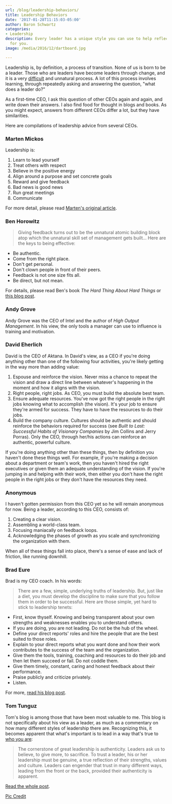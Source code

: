 ```yaml
---
url: /blog/leadership-behaviors/
title: Leadership Behaviors
date: '2017-01-28T11:15:03-05:00'
author: Baron Schwartz
categories:
- Leadership
description: Every leader has a unique style you can use to help reflect what's right
  for you.
image: /media/2016/12/dartboard.jpg

---
```

Leadership is, by definition, a process of transition. None of us is born to be a leader. Those who are leaders have become leaders through change, and it is a very [difficult](/blog/2015/11/10/what-its-like/) and unnatural process. A lot of this process involves learning, through repeatedly asking and answering the question, "what does a leader do?"

As a first-time CEO, I ask this question of other CEOs again and again, and write down their answers. I also find food for thought in blogs and books. As you might expect, answers from different CEOs differ a lot, but they have similarities.

Here are compilations of leadership advice from several CEOs.

<!--more-->

### Marten Mickos

Leadership is:

1.  Learn to lead yourself
2.  Treat others with respect
3.  Believe in the positive energy
4.  Align around a purpose and set concrete goals
5.  Reward and give feedback
6.  Bad news is good news
7.  Run great meetings
8.  Communicate

For more detail, please read [Marten's original article](http://schoolofherring.com/2015/05/16/leadership-according-to-the-school-of-herring/).

### Ben Horowitz

> Giving feedback turns out to be the unnatural atomic building block atop which the unnatural skill set of management gets built... Here are the keys to being effective:

*   Be authentic.
*   Come from the right place.
*   Don't get personal.
*   Don't clown people in front of their peers.
*   Feedback is not one size fits all.
*   Be direct, but not mean.

For details, please read Ben's book _The Hard Thing About Hard Things_ or [this blog post](http://a16z.com/2012/10/17/making-yourself-a-ceo/).

### Andy Grove

Andy Grove was the CEO of Intel and the author of _High Output Management_. In his view, the only tools a manager can use to influence is training and motivation.

### David Eherlich

David is the CEO of Aktana.  In David's view, as a CEO if you're doing anything
other than one of the following four activities, you're likely getting in the
way more than adding value:

1. Espouse and reinforce the vision. Never miss a chance to repeat the vision
	and draw a direct line between whatever's happening in the moment and how it
	aligns with the vision.
2. Right people, right jobs. As CEO, you must build the absolute best team.
3. Ensure adequate resources. You've now got the right people in the right jobs
	knowing what to accomplish (the vision). It's your job to ensure they're
	armed for success. They have to have the resources to do their jobs.
4. Build the company culture.  Cultures should be authentic and should reinforce
	the behaviors required for success (see _Built to Last: Successful Habits of
	Visionary Companies_ by Jim Collins and Jerry Porras).  Only the CEO, through
	her/his actions can reinforce an authentic, powerful culture.

If you're doing anything other than these things, then by definition you haven't
done these things well. For example, if you're making a decision about a
department or team's work, then you haven't hired the right executives or given
them an adequate understanding of the vision. If you're jumping in and helping
with their work, then either you don't have the right people in the right jobs
or they don't have the resources they need.

### Anonymous

I haven't gotten permission from this CEO yet so he will remain anonymous for now. Being a leader, according to this CEO, consists of:

1.  Creating a clear vision.
2.  Assembling a world-class team.
3.  Focusing maniacally on feedback loops.
4.  Acknowledging the phases of growth as you scale and synchronizing the organization with them.

When all of these things fall into place, there's a sense of ease and lack of friction, like running downhill.

### Brad Eure

Brad is my CEO coach. In his words:

> There are a few, simple, underlying truths of leadership. But, just like a diet, you must develop the discipline to make sure that you follow them in order to be successful. Here are those simple, yet hard to stick to leadership tenets:

*   First, know thyself. Knowing and being transparent about your own strengths and weaknesses enables you to understand others.
*   If you are doing, you are not leading. Do not be the hub of the wheel.
*   Define your direct reports' roles and hire the people that are the best suited to those roles.
*   Explain to your direct reports what you want done and how their work contributes to the success of the team and the organization.
*   Give them the tools, training, coaching and resources to do their job and then let them succeed or fail. Do not coddle them.
*   Give them timely, constant, caring and honest feedback about their performance.
*   Praise publicly and criticize privately.
*   Listen.

For more, [read his blog post](http://www.eureconsulting.com/diets-leadership-and-new-years-resolutions-8-leadership-basics/).

### Tom Tunguz

Tom's blog is among those that have been most valuable to me. This blog is not specifically about his view as a leader, as much as a commentary on how many different styles of leadership there are. Recognizing this, it becomes apparent that what's important is to lead in a way that's true to [who you are](/about/):

> The cornerstone of great leadership is authenticity. Leaders ask us to believe, to give more, to sacrifice. To trust a leader, his or her leadership must be genuine, a true reflection of their strengths, values and culture. Leaders can engender that trust in many different ways, leading from the front or the back, provided their authenticity is apparent.

[Read the whole post](http://tomtunguz.com/authenticity_in_leadership/).

[Pic Credit](https://www.pexels.com/photo/dart-pin-in-the-middle-of-dartboard-226568/)
